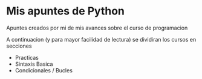 # Mis apuntes de Python

Apuntes creados por mi de mis avances sobre el curso de programacion

A continuacion (y para mayor facilidad de lectura) 
se dividiran los cursos en secciones

- Practicas
- Sintaxis Basica
- Condicionales / Bucles
